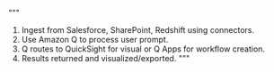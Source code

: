 """
1. Ingest from Salesforce, SharePoint, Redshift using connectors.
2. Use Amazon Q to process user prompt.
3. Q routes to QuickSight for visual or Q Apps for workflow creation.
4. Results returned and visualized/exported.
"""
